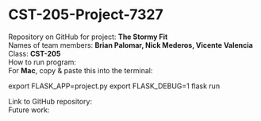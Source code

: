 # CST-205-Project-7327
Repository on GitHub for project: **The Stormy Fit** <br />
Names of team members: **Brian Palomar, Nick Mederos, Vicente Valencia** <br />
Class: **CST-205** <br />
How to run program: <br />
For **Mac**, copy & paste this into the terminal: <br />

export FLASK_APP=project.py
export FLASK_DEBUG=1
flask run

Link to GitHub repository: <br />
Future work: <br />

